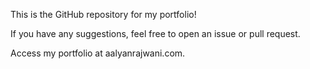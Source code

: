 This is the GitHub repository for my portfolio!

If you have any suggestions, feel free to open an issue or pull request.

Access my portfolio at aalyanrajwani.com.
